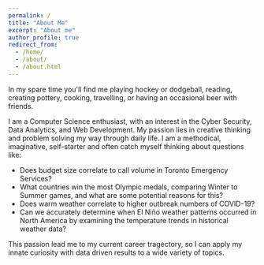 ```yaml
---
permalink: /
title: "About Me"
excerpt: "About me"
author_profile: true
redirect_from: 
  - /home/
  - /about/
  - /about.html
---
```



In my spare time you'll find me playing hockey or dodgeball, reading, creating pottery, cooking, travelling, or having an occasional beer with friends. 

I am a Computer Science enthusiast, with an interest in the Cyber Security, Data Analytics, and Web Development. My passion lies in creative thinking and problem solving my way through daily life. I am a methodical, imaginative, self-starter and often catch myself thinking about questions like: 
* Does budget size correlate to call volume in Toronto Emergency Services? 
* What countries win the most Olympic medals, comparing Winter to Summer games, and what are some potential reasons for this? 
* Does warm weather correlate to higher outbreak numbers of COVID-19? 
* Can we accurately determine when El Niño weather patterns occurred in North America by examining the temperature trends in historical weather data? 

This passion lead me to my current career tragectory, so I can apply my innate curiosity with data driven results to a wide variety of topics. 